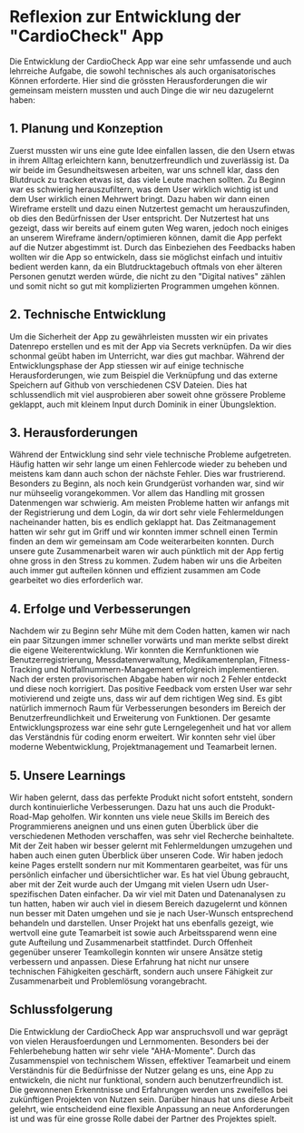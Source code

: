 # Reflexion zur Entwicklung der "CardioCheck" App

Die Entwicklung der CardioCheck App war eine sehr umfassende und auch lehrreiche Aufgabe, die sowohl technisches als auch organisatorisches Können erforderte. Hier sind die grössten Herausforderungen die wir gemeinsam meistern mussten und auch Dinge die wir neu dazugelernt haben:

## 1. Planung und Konzeption

Zuerst mussten wir uns eine gute Idee einfallen lassen, die den Usern etwas in ihrem Alltag erleichtern kann, benutzerfreundlich und zuverlässig ist. Da wir beide im Gesundheitswesen arbeiten, war uns schnell klar, dass den Blutdruck zu tracken etwas ist, das viele Leute machen sollten. Zu Beginn war es schwierig herauszufiltern, was dem User wirklich wichtig ist und dem User wirklich einen Mehrwert bringt. Dazu haben wir dann einen Wireframe erstellt und dazu einen Nutzertest gemacht um herauszufinden, ob dies den Bedürfnissen der User entspricht. Der Nutzertest hat uns gezeigt, dass wir bereits auf einem guten Weg waren, jedoch noch einiges an unserem Wireframe ändern/optimieren können, damit die App perfekt auf die Nutzer abgestimmt ist. Durch das Einbeziehen des Feedbacks haben wollten wir die App so entwickeln, dass sie möglichst einfach und intuitiv bedient werden kann, da ein Blutdrucktagebuch oftmals von eher älteren Personen genutzt werden würde, die nicht zu den "Digital natives" zählen und somit nicht so gut mit komplizierten Programmen umgehen können. 

## 2. Technische Entwicklung

Um die Sicherheit der App zu gewährleisten mussten wir ein privates Datenrepo erstellen und es mit der App via Secrets verknüpfen. Da wir dies schonmal geübt haben im Unterricht, war dies gut machbar. Während der Entwicklungsphase der App stiessen wir auf einige technische Herausforderungen, wie zum Beispiel die Verknüpfung und das externe Speichern auf Github von verschiedenen CSV Dateien. Dies hat schlussendlich mit viel ausprobieren aber soweit ohne grössere Probleme geklappt, auch mit kleinem Input durch Dominik in einer Übungslektion. 

## 3. Herausforderungen

Während der Entwicklung sind sehr viele technische Probleme aufgetreten. Häufig hatten wir sehr lange um einen Fehlercode wieder zu beheben und meistens kam dann auch schon der nächste Fehler. Dies war frustrierend. Besonders zu Beginn, als noch kein Grundgerüst vorhanden war, sind wir nur mühseelig vorangekommen. Vor allem das Handling mit grossen Datenmengen war schwierig. Am meisten Probleme hatten wir anfangs mit der Registrierung und dem Login, da wir dort sehr viele Fehlermeldungen nacheinander hatten, bis es endlich geklappt hat. Das Zeitmanagement hatten wir sehr gut im Griff und wir konnten immer schnell einen Termin finden an dem wir gemeinsam am Code weiterarbeiten konnten. Durch unsere gute Zusammenarbeit waren wir auch pünktlich mit der App fertig ohne gross in den Stress zu kommen. Zudem haben wir uns die Arbeiten auch immer gut aufteilen können und effizient zusammen am Code gearbeitet wo dies erforderlich war.

## 4. Erfolge und Verbesserungen

Nachdem wir zu Beginn sehr Mühe mit dem Coden hatten, kamen wir nach ein paar Sitzungen immer schneller vorwärts und man merkte selbst direkt die eigene Weiterentwicklung. Wir konnten die Kernfunktionen wie Benutzerregistrierung, Messdatenverwaltung, Medikamentenplan, Fitness-Tracking und Notfallnummern-Management erfolgreich implementieren. Nach der ersten provisorischen Abgabe haben wir noch 2 Fehler entdeckt und diese noch korrigiert. Das positive Feedback vom ersten User war sehr motivierend und zeigte uns, dass wir auf dem richtigen Weg sind. Es gibt natürlich immernoch Raum für Verbesserungen besonders im Bereich der Benutzerfreundlichkeit und Erweiterung von Funktionen. Der gesamte Entwicklungsprozess war eine sehr gute Lerngelegenheit und hat vor allem das Verständnis für coding enorm erweitert. Wir konnten sehr viel über moderne Webentwicklung, Projektmanagement und Teamarbeit lernen.

## 5. Unsere Learnings

Wir haben gelernt, dass das perfekte Produkt nicht sofort entsteht, sondern durch kontinuierliche Verbesserungen. Dazu hat uns auch die Produkt-Road-Map geholfen. Wir konnten uns viele neue Skills im Bereich des Programmierens aneignen und uns einen guten Überblick über die verschiedenen Methoden verschaffen, was sehr viel Recherche beinhaltete. Mit der Zeit haben wir besser gelernt mit Fehlermeldungen umzugehen und haben auch einen guten Überblick über unseren Code. Wir haben jedoch keine Pages erstellt sondern nur mit Kommentaren gearbeitet, was für uns persönlich einfacher und übersichtlicher war. Es hat viel Übung gebraucht, aber mit der Zeit wurde auch der Umgang mit vielen Usern udn User-spezifischen Daten einfacher. Da wir viel mit Daten und Datenanalysen zu tun hatten, haben wir auch viel in diesem Bereich dazugelernt und können nun besser mit Daten umgehen und sie je nach User-Wunsch entsprechend behandeln und darstellen.  Unser Projekt hat uns ebenfalls gezeigt, wie wertvoll eine gute Teamarbeit ist sowie auch Arbeitssparend wenn eine gute Aufteilung und Zusammenarbeit stattfindet. Durch Offenheit gegenüber unserer Teamkollegin konnten wir unsere Ansätze stetig verbessern und anpassen. Diese Erfahrung hat nicht nur unsere technischen Fähigkeiten geschärft, sondern auch unsere Fähigkeit zur Zusammenarbeit und Problemlösung vorangebracht.

## Schlussfolgerung

Die Entwicklung der CardioCheck App war anspruchsvoll und war geprägt von vielen Herausfoerdungen und Lernmomenten. Besonders bei der Fehlerbehebung hatten wir sehr viele "AHA-Momente". Durch das Zusammenspiel von technischem Wissen, effektiver Teamarbeit und einem Verständnis für die Bedürfnisse der Nutzer gelang es uns, eine App zu entwickeln, die nicht nur funktional, sondern auch benutzerfreundlich ist. Die gewonnenen Erkenntnisse und Erfahrungen werden uns zweifellos bei zukünftigen Projekten von Nutzen sein. Darüber hinaus hat uns diese Arbeit gelehrt, wie entscheidend eine flexible Anpassung an neue Anforderungen ist und was für eine grosse Rolle dabei der Partner des Projektes spielt.
